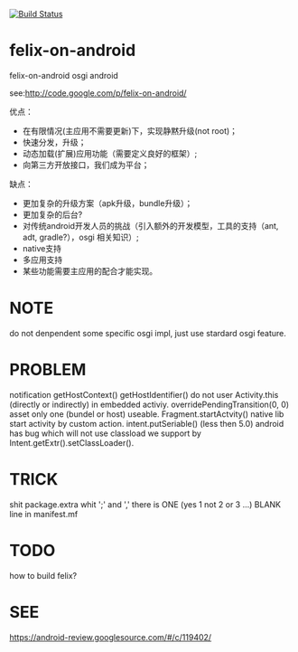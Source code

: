 [![Build Status](https://travis-ci.org/luoqii/ApkLauncher.svg)](https://travis-ci.org/luoqii/ApkLauncher)

felix-on-android
================

felix-on-android osgi android

see:http://code.google.com/p/felix-on-android/

优点：
  * 在有限情况(主应用不需要更新)下，实现静黙升级(not root)；
  * 快速分发，升级；
  * 动态加载(扩展)应用功能（需要定义良好的框架）;
  * 向第三方开放接口，我们成为平台；

缺点：
  * 更加复杂的升级方案（apk升级，bundle升级）；
  * 更加复杂的后台?
  * 对传统android开发人员的挑战（引入额外的开发模型，工具的支持（ant, adt, gradle?），osgi 相关知识）;
  * native支持
  * 多应用支持
  * 某些功能需要主应用的配合才能实现。

NOTE
====
do not denpendent some specific osgi impl, just use stardard osgi feature.

PROBLEM
=======
notification  getHostContext() getHostIdentifier()
do not user Activity.this (directly or indirectly) in embedded activiy.
overridePendingTransition(0, 0)
asset only one (bundel or host) useable.
Fragment.startActvity()
native lib
start activity by custom action.
intent.putSeriable() (less then 5.0) android has bug which will not use classload we support by Intent.getExtr().setClassLoader().

TRICK
=====
shit package.extra whit ';' and ','
there is ONE (yes 1 not 2 or 3 ...) BLANK line in manifest.mf

TODO
====
how to build felix?

SEE
===
https://android-review.googlesource.com/#/c/119402/


